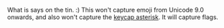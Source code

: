 What is says on the tin. :) This won't capture emoji from Unicode 9.0 onwards, and also won't capture the [keycap asterisk](https://emojipedia.org/keycap-asterisk/). It will capture flags.
